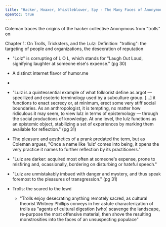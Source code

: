 ```yaml
---
title: "Hacker, Hoaxer, Whistleblower, Spy - The Many Faces of Anonymous"
opentoc: true
---
```


Coleman traces the origins of the hacker collective Anonymous from "trolls" on 


Chapter 1: On Trolls, Tricksters, and the Lulz:
Definition: "trolling": the targeting of people and organizations, the desecration of reputation 

- "Lolz" is corrupting of L O L, which stands for "Laugh Out Loud, signifying laughter at someone else's expense." (pg 30)
- A distinct internet flavor of humor.me
- 
- "Lulz is a quintessential example of what folklorist define as argot — specilized and esoteric terminology used by a subculture group. \[...\] it functions to enact secrecy or, at minimum, erect some very stiff social boundaries. As an anthropologist, it is tempting, no matter how ridiculous it may seem, to view lulz in terms of epistemology — through the social productions of knowledge. At one level, the lulz functions as an epistemic object, stabilizing a set of experiences by marking them available for reflection." (pg 31)
- The pleasure and aesthetics of a prank predated the term, but  as Coleman argues, "Once a name like 'lulz' comes into being, it opens the very practice it names to further reflection by its practitioners."
- "Lulz are darker: acquired most often at someone's expense, prone to misfiring and, ocassionally, bordering on disturbing or hateful speech."
- "Lulz are unmistakably imbued with danger and mystery, and thus speak foremost to the pleasures of transgression." (pg 31)



- Trolls: the scared to the lewd
	- "Trolls enjoy desecrating anything remotely sacred, as cultural theorist Whitney Phillips conveys in her astute characterization of trolls as "agents of cultural digestion \[who\] scavenge the landscape, re-purpose the most offensive material, then shove the resulting monstrosities into the faces of an unsuspecting populace" 